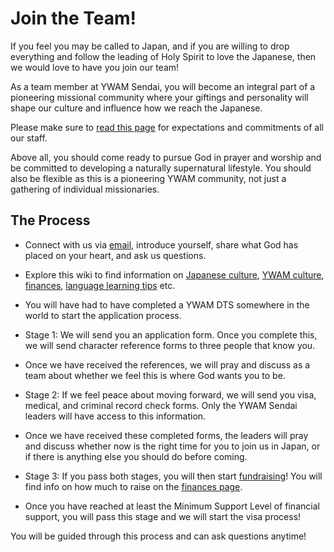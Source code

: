 # Join the Team!

If you feel you may be called to Japan, and if you are willing to drop everything and follow the leading of Holy Spirit to love the Japanese, then we would love to have you join our team!

As a team member at YWAM Sendai, you will become an integral part of a pioneering missional community where your giftings and personality will shape our culture and influence how we reach the Japanese.

Please make sure to [read this page](commitments.md) for expectations and commitments of all our staff.

Above all, you should come ready to pursue God in prayer and worship and be committed to developing a naturally supernatural lifestyle. You should also be flexible as this is a pioneering YWAM community, not just a gathering of individual missionaries.

## The Process

* Connect with us via [email](mailto:people@ywamsendai.org), introduce yourself, share what God has placed on your heart, and ask us questions.

* Explore this wiki to find information on [Japanese culture](../lifeinjapan/culture.md), [YWAM culture](values.md), [finances](finances.md), [language learning tips](../lifeinjapan/language.md) etc.

* You will have had to have completed a YWAM DTS somewhere in the world to start the application process.

* Stage 1: We will send you an application form. Once you complete this, we will send character reference forms to three people that know you.

* Once we have received the references, we will pray and discuss as a team about whether we feel this is where God wants you to be.

* Stage 2: If we feel peace about moving forward, we will send you visa, medical, and criminal record check forms. Only the YWAM Sendai leaders will have access to this information.

* Once we have received these completed forms, the leaders will pray and discuss whether now is the right time for you to join us in Japan, or if there is anything else you should do before coming.

* Stage 3: If you pass both stages, you will then start [fundraising](fundraising.md)! You will find info on how much to raise on the [finances page](finances.md).

* Once you have reached at least the Minimum Support Level of financial support, you will pass this stage and we will start the visa process!

You will be guided through this process and can ask questions anytime!
